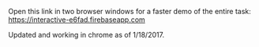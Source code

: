 Open this link in two browser windows for a faster demo of the entire task:
https://interactive-e6fad.firebaseapp.com

Updated and working in chrome as of 1/18/2017.
